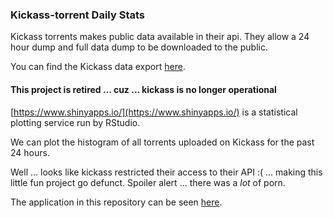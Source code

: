 ### Kickass-torrent Daily Stats

Kickass torrents makes public data available in their api.  They allow a 24 hour dump and full data dump to be downloaded to the public.

You can find the Kickass data export [here](https://https://kickass.to/api/).

#### This project is retired ... cuz ... kickass is no longer operational

[https://www.shinyapps.io/](https://www.shinyapps.io/) is a statistical plotting service run by RStudio.

We can plot the histogram of all torrents uploaded on Kickass for the past 24 hours.

Well ... looks like kickass restricted their access to their API :( ... making this little fun project go defunct.  Spoiler alert ... there was a *lot* of porn.

The application in this repository can be seen [here](http://bnngj.shinyapps.io/kickAss).
